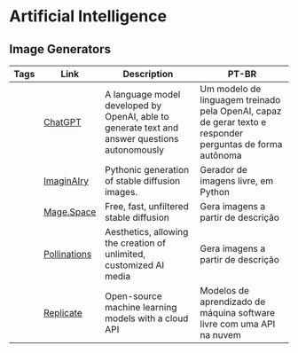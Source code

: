 # Artificial Intelligence

## Image Generators

| Tags | Link                               | Description                                          | PT-BR                                                                 |
| ---- | ---------------------------------- | ---------------------------------------------------- | --------------------------------------------------------------------- |
| | [ChatGPT](https://chat.openai.com/) | A language model developed by OpenAI, able to generate text and answer questions autonomously | Um modelo de linguagem treinado pela OpenAI, capaz de gerar texto e responder perguntas de forma autônoma |
| | [ImaginAIry](https://github.com/brycedrennan/imaginAIry) | Pythonic generation of stable diffusion images. | Gerador de imagens livre, em Python|
| | [Mage.Space](https://www.mage.space/) | Free, fast, unfiltered stable diffusion | Gera imagens a partir de descrição |
| | [Pollinations](https://pollinations.ai/) | Aesthetics, allowing the creation of unlimited, customized AI media | Gera imagens a partir de descrição|
|      | [Replicate](https://replicate.com) | Open-source machine learning models with a cloud API | Modelos de aprendizado de máquina software livre com uma API na nuvem |
